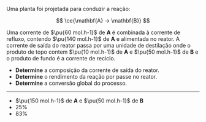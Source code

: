 Uma planta foi projetada para conduzir a reação:

$$
\ce{\mathbf{A} -> \mathbf{B}}
$$

Uma corrente de $\pu{60 mol.h-1}$ de **A** é combinada à corrente de refluxo, contendo $\pu{140 mol.h-1}$ de **A** e alimentada no reator. A corrente de saída do reator passa por uma unidade de destilação onde o produto de topo contem $\pu{10 mol.h-1}$ de **A** e $\pu{50 mol.h-1}$ de **B** e o produto de fundo é a corrente de reciclo.

- **Determine** a composição da corrente de saída do reator.
- **Determine** o rendimento da reação por passe no reator.
- **Determine** a conversão global do processo.

---
- $\pu{150 mol.h-1}$ de **A** e $\pu{50 mol.h-1}$ de **B** 
- $25\%$
- $83\%$
